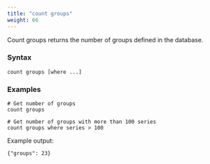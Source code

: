 ```yaml
---
title: "count groups"
weight: 66
---
```


Count groups returns the number of groups defined in the database.

### Syntax

	count groups [where ...]

### Examples

	# Get number of groups
	count groups

	# Get number of groups with more than 100 series
	count groups where series > 100

Example output:

	{"groups": 23}